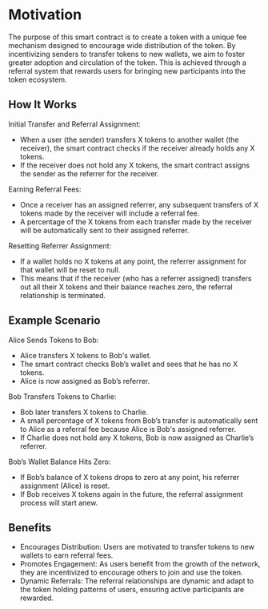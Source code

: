 # Motivation

The purpose of this smart contract is to create a token with a unique fee mechanism designed to encourage wide distribution of the token. By incentivizing senders to transfer tokens to new wallets, we aim to foster greater adoption and circulation of the token. This is achieved through a referral system that rewards users for bringing new participants into the token ecosystem.

## How It Works
Initial Transfer and Referral Assignment:

- When a user (the sender) transfers X tokens to another wallet (the receiver), the smart contract checks if the receiver already holds any X tokens.
- If the receiver does not hold any X tokens, the smart contract assigns the sender as the referrer for the receiver.
  
Earning Referral Fees:

- Once a receiver has an assigned referrer, any subsequent transfers of X tokens made by the receiver will include a referral fee.
- A percentage of the X tokens from each transfer made by the receiver will be automatically sent to their assigned referrer.
  
Resetting Referrer Assignment:

- If a wallet holds no X tokens at any point, the referrer assignment for that wallet will be reset to null.
- This means that if the receiver (who has a referrer assigned) transfers out all their X tokens and their balance reaches zero, the referral relationship is terminated.

## Example Scenario

Alice Sends Tokens to Bob:

- Alice transfers X tokens to Bob's wallet.
- The smart contract checks Bob’s wallet and sees that he has no X tokens.
- Alice is now assigned as Bob’s referrer.

Bob Transfers Tokens to Charlie:

- Bob later transfers X tokens to Charlie.
- A small percentage of X tokens from Bob’s transfer is automatically sent to Alice as a referral fee because Alice is Bob's assigned referrer.
- If Charlie does not hold any X tokens, Bob is now assigned as Charlie’s referrer.

Bob’s Wallet Balance Hits Zero:

- If Bob’s balance of X tokens drops to zero at any point, his referrer assignment (Alice) is reset.
- If Bob receives X tokens again in the future, the referral assignment process will start anew.

## Benefits
- Encourages Distribution: Users are motivated to transfer tokens to new wallets to earn referral fees.
- Promotes Engagement: As users benefit from the growth of the network, they are incentivized to encourage others to join and use the token.
- Dynamic Referrals: The referral relationships are dynamic and adapt to the token holding patterns of users, ensuring active participants are rewarded.

